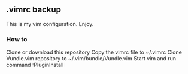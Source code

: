 
## .vimrc backup

This is my vim configuration. Enjoy.

### How to

Clone or download this repository
Copy the vimrc file to ~/.vimrc 
Clone Vundle.vim repository to ~/.vim/bundle/Vundle.vim
Start vim and run command :PluginInstall



